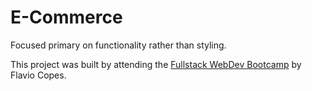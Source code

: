 # E-Commerce

Focused primary on functionality rather than styling.

This project was built by attending the [Fullstack WebDev Bootcamp](https://flaviocopes.com) by Flavio Copes.
